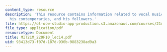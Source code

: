 ```yaml
---
content_type: resource
description: 'This resource contains information related to vocal music: josquin,
  his contemporaries, and his followers.'
file: https://ol-ocw-studio-app-production.s3.amazonaws.com/courses/21m-220-early-music-fall-2010/93413d73f07d187d930b9883238ad9a3_MIT21M_220F10_lec14.pdf
file_type: application/pdf
resourcetype: Document
title: MIT21M_220F10_lec14.pdf
uid: 93413d73-f07d-187d-930b-9883238ad9a3
---
```

